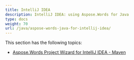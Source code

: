 ```yaml
---
title: IntelliJ IDEA
description: IntelliJ IDEA: using Aspose.Words for Java 
type: docs
weight: 70
url: /java/aspose-words-java-for-intellij-idea/
---
```


This section has the following topics:

- [Aspose.Words Project Wizard for IntelliJ IDEA - Maven](/words/java/aspose-words-project-wizard-for-intellij-idea-maven/)
